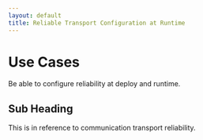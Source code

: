 ```yaml
---
layout: default
title: Reliable Transport Configuration at Runtime
---
```

# Use Cases

Be able to configure reliability at deploy and runtime.

## Sub Heading

This is in reference to communication transport reliability.
